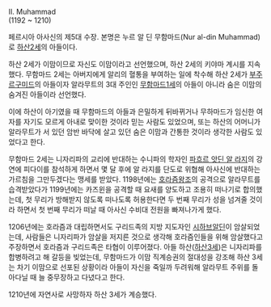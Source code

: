 II. Muhammad  
(1192 ~ 1210)

페르시아 아사신의 제5대 수장. 본명은 누르 알 딘 무함마드(Nur al-din Muhammad)로 [하산2세](%ED%95%98%EC%82%B0%202%EC%84%B8.md)의 아들이다.

하산 2세가 이맘이므로 자신도 이맘이라고 선언했으며, 하산 2세의 키야마 계시를 지속했다. 무함마드 2세는 아버지에게 알리의 혈통을 부여하는
일에 착수해 하산 2세가
[부주르구미드](%EB%B6%80%EC%A3%BC%EB%A5%B4%EA%B5%AC%EB%AF%B8%EB%93%9C.md)의 아들이자
알라무트의 3대 주인인 [무함마드1세](%EB%AC%B4%ED%95%A8%EB%A7%88%EB%93%9C%201%EC%84%B8.md)의 아들이 아니라 숨은 이맘의
숨겨진 아들이라 선언했다.

이에 하산이 아기였을 때 무함마드의 아들과 은밀하게 뒤바뀌거나 무하마드가 임신한 여자를 자기도 모르게 아내로 맞이한 것이라 믿는 사람도
있었으며, 또는 하산의 어머니가 알라무트가 서 있던 암반 바닥에 살고 있던 숨은 이맘과 간통한 것이라 생각한 사람도 있었다고 한다.  

무함마드 2세는 니자리파의 교리에 반대하는 수니파의 학자인 [파흐르 앗딘 알 라지](%ED%8C%8C%ED%9D%90%EB%A5%B4%20%EC%95%97%EB%94%98%20%EC%95%8C%20%EB%9D%BC%EC%A7%80.md)의 강연에 피다이를 참석하게 하면서 몇
달 후에 알 라지를 단도로 위협해 아사신에 반대하는 가르침을 그만두겠다는 맹세를 받았다. 1198년에는 [호라즘왕조](%ED%98%B8%EB%9D%BC%EC%A6%98%20%EC%99%95%EC%A1%B0.md)의 공격으로 알라무트를 습격받았다가
1199년에는 카즈윈을 공격할 때 요새를 양도하고 조용히 떠나기로 합의했는데, 첫 무리가 방해받지 않도록 떠나도록 허용한다면 두 번째 무리가
성을 넘겨줄 것이라 하면서 첫 번째 무리가 떠날 때 아사신 수비대 전원을 빠져나가게 했다.

1206년에는 호라즘과 대립하면서도 구리드족의 지방 지도자인 [시하브알딘](%EC%8B%9C%ED%95%98%EB%B8%8C%20%EC%95%8C%EB%94%98.md)이 암살되었는데, 사람들은
니자리파가 암살을 저지른 것으로 생각해 호라즘인들을 위해 암살했다고 주장하면서 호라즘과 구리드족은 타협이 이루어졌다. 아들 하산([하산3세](%ED%95%98%EC%82%B0%203%EC%84%B8.md))은 니자리파를 합병하려고 해 갈등을 빚었는데, 무함마드가 이맘
직계승권의 절대성을 강조해 하산 3세는 차기 이맘으로 선포된 상황이라 아들이 자신을 죽일까 두려워해 알라무트 주위를 돌아다닐 때 늘
중무장하고 다녔다고 한다.

1210년에 자연사로 사망하자 하산 3세가 계승했다.  

